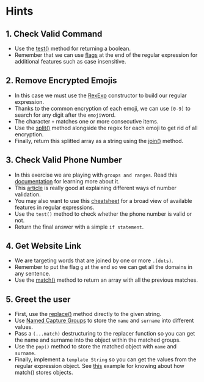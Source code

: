 # Hints

## 1. Check Valid Command

- Use the [test()][mdn-regex-test] method for returning a boolean. 
- Remember that we can use [flags][mdn-flags] at the end of the regular expression for additional features such as case insensitive. 

## 2. Remove Encrypted Emojis

- In this case we must use the [RexExp][mdn-regular-expressions] constructor to build our regular expression. 
- Thanks to the common encryption of each emoji, we can use ``[0-9]`` to search for any digit after the ``emoji``word. 
- The character ``+`` matches one or more consecutive items. 
- Use the [split()][mdn-regex-split] method alongside the regex for each emoji to get rid of all encryption.
- Finally, return this splitted array as a string using the [join()][mdn-join] method.

## 3. Check Valid Phone Number

- In this exercise we are playing with ``groups and ranges``. Read this [documentation][mdn-groups] for learning more about it. 
- This [article][phone-validation] is really good at explaining different ways of number validation. 
- You may also want to use this [cheatsheet][mdn-regex-cheatsheet] for a broad view of available features in regular expressions.
- Use the ``test()`` method to check whether the phone number is valid or not. 
- Return the final answer with a simple ``if statement``.

## 4. Get Website Link

- We are targeting words that are joined by one or more ``.(dots)``. 
- Remember to put the flag ``g`` at the end so we can get all the domains in any sentence. 
- Use the [match()][mdn-regex-match] method to return an array with all the previous matches. 

## 5. Greet the user

- First, use the [replace()][mdn-regex-replace] method directly to the given string. 
- Use [Named Capture Groups][mdn-groups] to store the ``name`` and ``surname`` into different values.
- Pass a ``(...match)`` destructuring to the replacer function so you can get the name and surname into the object within the matched groups.
- Use the ``pop()`` method to store the matched object with ``name`` and ``surname``. 
- Finally, implement a ``template String`` so you can get the values from the regular expression object. See [this][mdn-capturing-groups] example for knowing about how match() stores objects. 

[mdn-regex-cheatsheet]: https://developer.mozilla.org/en-US/docs/Web/JavaScript/Guide/Regular_Expressions/Cheatsheet
[mdn-regular-expressions]: https://developer.mozilla.org/en-US/docs/Web/JavaScript/Guide/Regular_Expressions
[mdn-common-functions]: https://developer.mozilla.org/en-US/docs/Web/JavaScript/Guide/Regular_Expressions#using_regular_expressions_in_javascript
[mdn-flags]: https://developer.mozilla.org/en-US/docs/Web/JavaScript/Guide/Regular_Expressions#advanced_searching_with_flags
[mdn-regex-test]: https://developer.mozilla.org/en-US/docs/Web/JavaScript/Reference/Global_Objects/RegExp/test
[mdn-regex-match]: https://developer.mozilla.org/en-US/docs/Web/JavaScript/Reference/Global_Objects/String/match
[mdn-regex-replace]: https://developer.mozilla.org/en-US/docs/Web/JavaScript/Reference/Global_Objects/String/replace
[mdn-regex-split]: https://developer.mozilla.org/en-US/docs/Web/JavaScript/Reference/Global_Objects/String/split
[mdn-join]: https://developer.mozilla.org/en-US/docs/Web/JavaScript/Reference/Global_Objects/Array/join
[mdn-groups]: https://developer.mozilla.org/en-US/docs/Web/JavaScript/Guide/Regular_Expressions/Groups_and_Ranges
[phone-validation]: https://www.w3resource.com/javascript/form/phone-no-validation.php
[mdn-capturing-groups]: https://developer.mozilla.org/en-US/docs/Web/JavaScript/Reference/Global_Objects/String/match#using_named_capturing_groups
